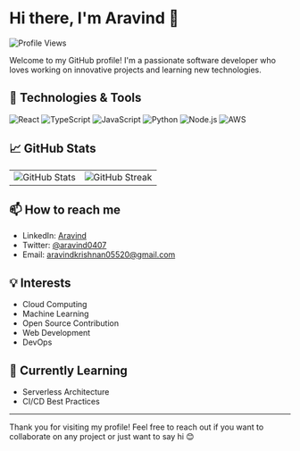 # Hi there, I'm Aravind 👋

![Profile Views](https://komarev.com/ghpvc/?username=ARAVIND0407&color=blue)

Welcome to my GitHub profile! I'm a passionate software developer who loves working on innovative projects and learning new technologies.

## 🔧 Technologies & Tools

![React](https://img.shields.io/badge/React-20232A?style=for-the-badge&logo=react&logoColor=61DAFB)
![TypeScript](https://img.shields.io/badge/typescript-F7DF1E?style=for-the-badge&logo=typescript&logoColor=black)
![JavaScript](https://img.shields.io/badge/JavaScript-F7DF1E?style=for-the-badge&logo=javascript&logoColor=black)
![Python](https://img.shields.io/badge/Python-3776AB?style=for-the-badge&logo=python&logoColor=white)
![Node.js](https://img.shields.io/badge/Node.js-339933?style=for-the-badge&logo=nodedotjs&logoColor=white)
![AWS](https://img.shields.io/badge/AWS-232F3E?style=for-the-badge&logo=amazonaws&logoColor=white)

## 📈 GitHub Stats

<table> <tr> <td> <img src="https://github-readme-stats.vercel.app/api?username=ARAVIND0407&show_icons=true&theme=radical" alt="GitHub Stats" /> </td> <td> <img src="https://github-readme-streak-stats.herokuapp.com/?user=ARAVIND0407&theme=radical" alt="GitHub Streak" /> </td> </tr> </table>

## 📫 How to reach me

- LinkedIn: [Aravind](https://www.linkedin.com/in/aravind0407)
- Twitter: [@aravind0407](https://twitter.com/aravind0407)
- Email: aravindkrishnan05520@gmail.com

## 💡 Interests

- Cloud Computing
- Machine Learning
- Open Source Contribution
- Web Development
- DevOps

## 🌱 Currently Learning

- Serverless Architecture
- CI/CD Best Practices

---

Thank you for visiting my profile! Feel free to reach out if you want to collaborate on any project or just want to say hi 😊
